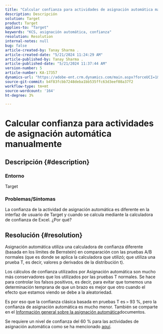 ```yaml
---
title: "Calcular confianza para actividades de asignación automática manualmente"
description: Descripción
solution: Target
product: Target
applies-to: "Target"
keywords: "KCS, asignación automática, confianza"
resolution: Resolution
internal-notes: null
bug: false
article-created-by: Tanay Sharma .
article-created-date: "5/21/2024 11:24:29 AM"
article-published-by: Tanay Sharma .
article-published-date: "5/21/2024 11:37:44 AM"
version-number: 5
article-number: KA-17357
dynamics-url: "https://adobe-ent.crm.dynamics.com/main.aspx?forceUCI=1&pagetype=entityrecord&etn=knowledgearticle&id=d84ee9a9-6417-ef11-9f8a-6045bd006b25"
source-git-commit: b4f83fcbb7248deba1bb535ffc63d3eef08a37f2
workflow-type: tm+mt
source-wordcount: '164'
ht-degree: 3%

---
```


# Calcular confianza para actividades de asignación automática manualmente

## Descripción {#description}


### Entorno

Target

### Problemas/Síntomas

La confianza de la actividad de asignación automática es diferente en la interfaz de usuario de Target y cuando se calcula mediante la calculadora de confianza de Excel. ¿Por qué?


## Resolución {#resolution}


Asignación automática utiliza una calculadora de confianza diferente (basada en los límites de Bernstein) en comparación con las pruebas A/B normales (que es donde se aplica la calculadora que utilizó; que utiliza una prueba T, es decir, valores p derivados de la distribución t).

Los cálculos de confianza utilizados por Asignación automática son mucho más conservadores que los utilizados por las pruebas T normales. Se hace para controlar los falsos positivos, es decir, para evitar que tomemos una determinación temprana de que un brazo es mejor que otro cuando el efecto que estamos viendo se debe a la aleatoriedad.

Es por eso que la confianza clásica basada en pruebas T es `>`  93 %, pero la confianza de asignación automática es mucho menor. También se comparte en el [Información general sobre la asignación automática](https://experienceleague.adobe.com/docs/target/using/activities/auto-allocate/automated-traffic-allocation.html?lang=en#section_98388996F0584E15BF3A99C57EEB7629)documentos.

Se requiere un nivel de confianza del 60 % para las actividades de asignación automática como se ha mencionado [aquí](https://experienceleague.adobe.com/docs/target/using/activities/auto-allocate/determine-winner.html?lang=en#section_C8E068512A93458D8C006760B1C0B6A2).
